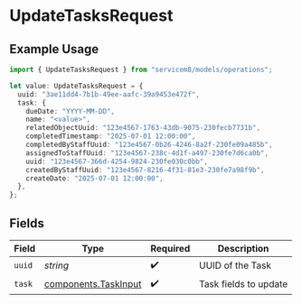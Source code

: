 # UpdateTasksRequest

## Example Usage

```typescript
import { UpdateTasksRequest } from "servicem8/models/operations";

let value: UpdateTasksRequest = {
  uuid: "3ae11dd4-7b1b-49ee-aafc-39a9453e472f",
  task: {
    dueDate: "YYYY-MM-DD",
    name: "<value>",
    relatedObjectUuid: "123e4567-1763-43db-9075-230fecb7731b",
    completedTimestamp: "2025-07-01 12:00:00",
    completedByStaffUuid: "123e4567-0b26-4246-8a2f-230fe09a485b",
    assignedToStaffUuid: "123e4567-238c-4d1f-a497-230fe7d6ca0b",
    uuid: "123e4567-366d-4254-9824-230fe030c0bb",
    createdByStaffUuid: "123e4567-8216-4f31-81e3-230fe7a98f9b",
    createDate: "2025-07-01 12:00:00",
  },
};
```

## Fields

| Field                                                        | Type                                                         | Required                                                     | Description                                                  |
| ------------------------------------------------------------ | ------------------------------------------------------------ | ------------------------------------------------------------ | ------------------------------------------------------------ |
| `uuid`                                                       | *string*                                                     | :heavy_check_mark:                                           | UUID of the Task                                             |
| `task`                                                       | [components.TaskInput](../../models/components/taskinput.md) | :heavy_check_mark:                                           | Task fields to update                                        |